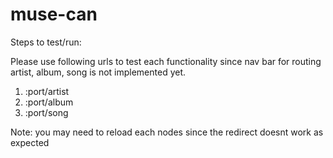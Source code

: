 # muse-can

Steps to test/run:

Please use following urls to test each functionality since nav bar for routing artist, album, song is not implemented yet. 
1. <url>:port/artist
2. <url>:port/album
3. <url>:port/song

Note: you may need to reload each nodes since the redirect doesnt work as expected
